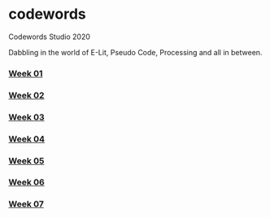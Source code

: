 # codewords
Codewords Studio 2020

Dabbling in the world of E-Lit, Pseudo Code, Processing and all in between. 

### <a href="week_01">Week 01 </a> 
### <a href="week_02">Week 02 </a> 
### <a href="week_03">Week 03 </a> 
### <a href="week_04">Week 04 </a> 
### <a href="week_05">Week 05 </a>
### <a href="week_06">Week 06 </a> 
### <a href="week_07">Week 07 </a> 
